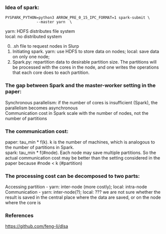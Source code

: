 

### Idea of spark:  

    PYSPARK_PYTHON=python3 ARROW_PRE_0_15_IPC_FORMAT=1 spark-submit \
                  --master yarn  \
                  
yarn: HDFS distributes file system  
local: no distributed system

0) .sh file to request nodes in Slurp
1) Initiating spark. yarn: use HDFS to store data on nodes; local: save data on only one node;  
2) Spark.py: repartition data to desirable partition size. The partitions will be processed with the cores in the node, and one writes the operations that each core does to each partition.

### The gap between Spark and the master-worker setting in the paper:  
Synchronous parallelism: if the number of cores is insufficient (Spark), the parallelism becomes asynchronous  
Communication cost in Spark scale with the number of nodes, not the number of partitions

### The communication cost:  
paper: tau_min * f(k). k is the number of machines, which is analogous to the number of partitions in Spark.  
spark: tau_min * f(#node). Each node may save multiple partitions. So the actual communication cost may be better than the setting considered in the paper because #node < k (#partition)

### The processing cost can be decomposed to two parts:
Accessing partition - yarn: inter-node (more costly); local: intra-node
Communication - yarn: inter-node(?); local: ??? we are not sure whether the result is saved in the central place where the data are saved, or on the node where the core is

### References
https://github.com/feng-li/dlsa  
